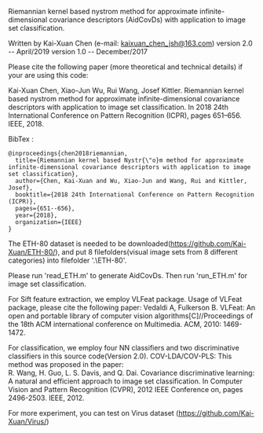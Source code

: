﻿Riemannian kernel based nystrom method for approximate infinite-dimensional covariance descriptors (AidCovDs) with application to image set classification.

Written by Kai-Xuan Chen (e-mail: kaixuan_chen_jsh@163.com)
version 2.0 -- April/2019 
version 1.0 -- December/2017 

Please cite the following paper (more theoretical and technical details) if your are using this code:

Kai-Xuan Chen, Xiao-Jun Wu, Rui Wang, Josef Kittler. Riemannian kernel based nystrom method for approximate infinite-dimensional covariance  descriptors with application to image set classification. In 2018 24th International Conference on Pattern Recognition (ICPR), pages 651–656. IEEE, 2018.

BibTex : 
```
@inproceedings{chen2018riemannian,
  title={Riemannian kernel based Nystr{\"o}m method for approximate infinite-dimensional covariance descriptors with application to image set classification},
  author={Chen, Kai-Xuan and Wu, Xiao-Jun and Wang, Rui and Kittler, Josef},
  booktitle={2018 24th International Conference on Pattern Recognition (ICPR)},
  pages={651--656},
  year={2018},
  organization={IEEE}
}
```


The ETH-80 dataset is needed to be downloaded(https://github.com/Kai-Xuan/ETH-80/),  and put 8 filefolders(visual image sets from 8 different categories) into filefolder '.\ETH-80\'.  

Please run 'read_ETH.m' to generate AidCovDs. Then run 'run_ETH.m' for image set classification.  

For Sift feature extraction, we employ VLFeat package.  Usage of VLFeat package, please cite the following paper:
Vedaldi A, Fulkerson B. VLFeat: An open and portable library of computer vision algorithms[C]//Proceedings of the 18th ACM international conference on Multimedia. ACM, 2010: 1469-1472.

For classification, we employ four NN classifiers and two discriminative classifiers in this source code(Version 2.0).  COV-LDA/COV-PLS:  This method was proposed in the paper:  
R. Wang, H. Guo, L. S. Davis, and Q. Dai. Covariance discriminative learning: A natural and efficient approach to image set classification. In Computer Vision and Pattern Recognition (CVPR), 2012 IEEE Conference on, pages 2496-2503. IEEE, 2012. 


For more experiment, you can test on Virus dataset (https://github.com/Kai-Xuan/Virus/)



